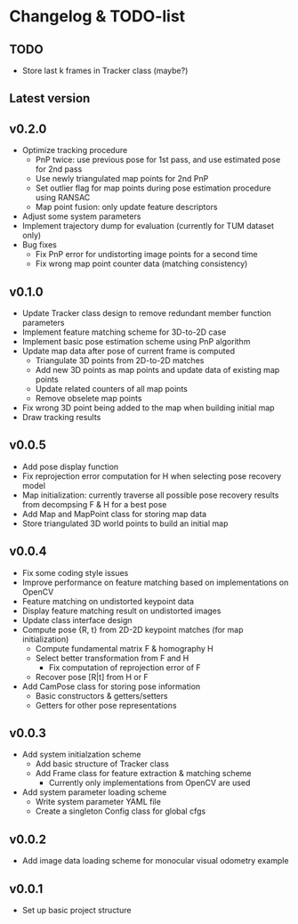 # Changelog & TODO-list

## TODO
- Store last k frames in Tracker class (maybe?)

## Latest version

## v0.2.0
- Optimize tracking procedure
  - PnP twice: use previous pose for 1st pass, and use estimated pose 
    for 2nd pass
  - Use newly triangulated map points for 2nd PnP
  - Set outlier flag for map points during pose estimation procedure using RANSAC
  - Map point fusion: only update feature descriptors
- Adjust some system parameters
- Implement trajectory dump for evaluation (currently for TUM dataset only)
- Bug fixes
  - Fix PnP error for undistorting image points for a second time
  - Fix wrong map point counter data (matching consistency)

## v0.1.0
- Update Tracker class design to remove redundant member function parameters
- Implement feature matching scheme for 3D-to-2D case
- Implement basic pose estimation scheme using PnP algorithm
- Update map data after pose of current frame is computed
  - Triangulate 3D points from 2D-to-2D matches
  - Add new 3D points as map points and update data of existing map points
  - Update related counters of all map points 
  - Remove obselete map points
- Fix wrong 3D point being added to the map when building initial map
- Draw tracking results

## v0.0.5
- Add pose display function
- Fix reprojection error computation for H when selecting pose recovery model
- Map initialization: currently traverse all possible pose recovery results 
  from decompsing F & H for a best pose
- Add Map and MapPoint class for storing map data
- Store triangulated 3D world points to build an initial map

## v0.0.4
- Fix some coding style issues
- Improve performance on feature matching based on implementations on OpenCV
- Feature matching on undistorted keypoint data
- Display feature matching result on undistorted images
- Update class interface design
- Compute pose {R, t} from 2D-2D keypoint matches (for map initialization)
  - Compute fundamental matrix F & homography H
  - Select better transformation from F and H
    - Fix computation of reprojection error of F
  - Recover pose [R|t] from H or F
- Add CamPose class for storing pose information
  - Basic constructors & getters/setters
  - Getters for other pose representations

## v0.0.3
- Add system initialzation scheme
  - Add basic structure of Tracker class
  - Add Frame class for feature extraction & matching scheme
    - Currently only implementations from OpenCV are used
- Add system parameter loading scheme
  - Write system parameter YAML file
  - Create a singleton Config class for global cfgs

## v0.0.2
- Add image data loading scheme for monocular visual odometry example

## v0.0.1
- Set up basic project structure

